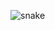 
![snake](https://github.com/mMagicBean/Snake/assets/50392507/1f13f72c-96f7-429c-9ab4-2c652e05e7b2)
